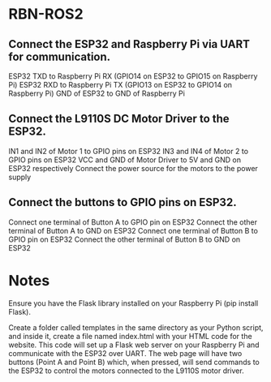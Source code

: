 # RBN-ROS2
## Connect the ESP32 and Raspberry Pi via UART for communication.
ESP32 TXD to Raspberry Pi RX (GPIO14 on ESP32 to GPIO15 on Raspberry Pi)
ESP32 RXD to Raspberry Pi TX (GPIO13 on ESP32 to GPIO14 on Raspberry Pi)
GND of ESP32 to GND of Raspberry Pi

## Connect the L9110S DC Motor Driver to the ESP32.

IN1 and IN2 of Motor 1 to GPIO pins on ESP32
IN3 and IN4 of Motor 2 to GPIO pins on ESP32
VCC and GND of Motor Driver to 5V and GND on ESP32 respectively
Connect the power source for the motors to the power supply


## Connect the buttons to GPIO pins on ESP32.

Connect one terminal of Button A to GPIO pin on ESP32
Connect the other terminal of Button A to GND on ESP32
Connect one terminal of Button B to GPIO pin on ESP32
Connect the other terminal of Button B to GND on ESP32

# Notes
Ensure you have the Flask library installed on your Raspberry Pi (pip install Flask).

Create a folder called templates in the same directory as your Python script, and inside it, create a file named index.html with your HTML code for the website.
This code will set up a Flask web server on your Raspberry Pi and communicate with the ESP32 over UART. The web page will have two buttons (Point A and Point B) which, when pressed, will send commands to the ESP32 to control the motors connected to the L9110S motor driver.

